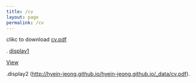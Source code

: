 ```yaml
---
title: /cv
layout: page
permalink: /cv
---
```


clikc to download [cv.pdf](https://github.com/hyein-jeong/hyein-jeong.github.io/blob/master/)

.
<a href="https://github.com/hyein-jeong/hyein-jeong.github.io/blob/master/_data/cv.pdf" class="report-div-a" target="_blank"> 
display1 <div class="pull-left">View</div>

</a>

.display2 (http://hyein-jeong.github.io/hyein-jeong.github.io/_data/cv.pdf).

